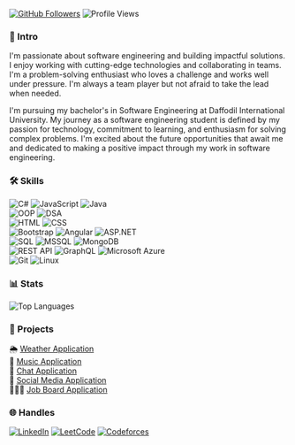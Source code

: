 [![GitHub Followers](https://img.shields.io/github/followers/atikurajib?label=Followers&style=social)](https://github.com/atikurajib)
![Profile Views](https://komarev.com/ghpvc/?username=atikurajib&color=blue)

### 🤖 Intro
I'm passionate about software engineering and building impactful solutions. I enjoy working with cutting-edge technologies and collaborating in teams. I'm a problem-solving enthusiast who loves a challenge and works well under pressure. I'm always a team player but not afraid to take the lead when needed.

I'm pursuing my bachelor's in Software Engineering at Daffodil International University. My journey as a software engineering student is defined by my passion for technology, commitment to learning, and enthusiasm for solving complex problems. I'm excited about the future opportunities that await me and dedicated to making a positive impact through my work in software engineering.

### 🛠️ Skills
![C#](https://img.shields.io/badge/C%23-Expert-0375b5?style=flat-square&logo=c-sharp&logoColor=white)
![JavaScript](https://img.shields.io/badge/JavaScript-Advanced-0375b5?style=flat-square&logo=javascript&logoColor=white)
![Java](https://img.shields.io/badge/Java-Intermediate-0375b5?style=flat-square&logo=java&logoColor=white)
</br>
![OOP](https://img.shields.io/badge/OOP-Expert-0375b5?style=flat-square&logo=java&logoColor=white)
![DSA](https://img.shields.io/badge/DSA-Intermediate-0375b5?style=flat-square&logo=codeforces&logoColor=white)
</br>
![HTML](https://img.shields.io/badge/HTML-Intermediate-0375b5?style=flat-square&logo=html5&logoColor=white)
![CSS](https://img.shields.io/badge/CSS-Intermediate-0375b5?style=flat-square&logo=css3&logoColor=white)
</br>
![Bootstrap](https://img.shields.io/badge/Bootstrap-Expert-0375b5?style=flat-square&logo=bootstrap&logoColor=white)
![Angular](https://img.shields.io/badge/Angular-Expert-0375b5?style=flat-square&logo=angular&logoColor=white)
![ASP.NET](https://img.shields.io/badge/ASP.NET-Expert-0375b5?style=flat-square&logo=dotnet&logoColor=white)
</br>
![SQL](https://img.shields.io/badge/SQL-Advanced-0375b5?style=flat-square&logo=postgresql&logoColor=white)
![MSSQL](https://img.shields.io/badge/MSSQL-Advanced-0375b5?style=flat-square&logo=microsoft-sql-server&logoColor=white)
![MongoDB](https://img.shields.io/badge/MongoDB-Intermediate-0375b5?style=flat-square&logo=mongodb&logoColor=white)
</br>
![REST API](https://img.shields.io/badge/REST%20API-Intermediate-0375b5?style=flat-square&logo=rest&logoColor=white)
![GraphQL](https://img.shields.io/badge/GraphQL-Advanced-0375b5?style=flat-square&logo=graphql&logoColor=white)
![Microsoft Azure](https://img.shields.io/badge/Microsoft%20Azure-Advanced-0375b5?style=flat-square&logo=microsoft-azure&logoColor=white)
</br>
![Git](https://img.shields.io/badge/Git-Intermediate-0375b5?style=flat-square&logo=git&logoColor=white)
![Linux](https://img.shields.io/badge/Linux-Intermediate-0375b5?style=flat-square&logo=linux&logoColor=white)

### 📊 Stats
![Top Languages](https://github-readme-stats.vercel.app/api/top-langs/?username=atikurajib&layout=compact&theme=blueberry)

### 🚀 Projects
 🌦️ [Weather Application](https://github.com/atikurajib/) </br>
 🎵 [Music Application](https://github.com/atikurajib/) </br>
 📝 [Chat Application](https://github.com/atikurajib/) </br>
 📱 [Social Media Application](https://github.com/atikurajib/) </br>
 👨🏻‍💻 [Job Board Application](https://github.com/atikurajib/)

### 🌐 Handles
[![LinkedIn](https://img.shields.io/badge/LinkedIn-Connect-blue?style=flat&logo=linkedin)](https://www.linkedin.com/in/atikurajib)  [![LeetCode](https://img.shields.io/badge/LeetCode-Profile-blue?style=flat&logo=leetcode)](https://leetcode.com/atikurajib) [![Codeforces](https://img.shields.io/badge/Codeforces-Profile-blue?style=flat&logo=codeforces)](https://codeforces.com/profile/atikurajib)
